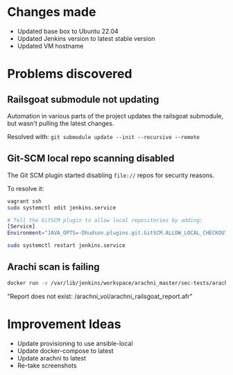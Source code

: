 # Changes made
- Updated base box to Ubuntu 22.04
- Updated Jenkins version to latest stable version
- Updated VM hostname

# Problems discovered
## Railsgoat submodule not updating
Automation in various parts of the project updates the railsgoat submodule, but wasn't pulling the latest changes.

Resolved with: `git submodule update --init --recursive --remote`

## Git-SCM local repo scanning disabled
The Git SCM plugin started disabling `file://` repos for security reasons.

To resolve it:

```sh
vagrant ssh
sudo systemctl edit jenkins.service

# Tell the GitSCM plugin to allow local repositories by adding:
[Service]
Environment="JAVA_OPTS=-Dhudson.plugins.git.GitSCM.ALLOW_LOCAL_CHECKOUT=true"

sudo systemctl restart jenkins.service
```

## Arachi scan is failing
```sh
docker run -v /var/lib/jenkins/workspace/arachni_master/sec-tests/arachni:/arachni_vol arachni:jenkins-arachni-master-2 arachni_reporter /arachni_vol/arachni_railsgoat_report.afr --reporter=html:outfile=/arachni_vol/arachni-railsgoat-quickscan-report.html.zip
```
"Report does not exist: /arachni_vol/arachni_railsgoat_report.afr"

# Improvement Ideas
- Update provisioning to use ansible-local
- Update docker-compose to latest
- Update arachni to latest
- Re-take screenshots